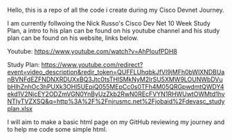 Hello, this is a repo of all the code i create during my Cisco Devnet Journey. 

I am currently follwoing the Nick Russo's Cisco Dev Net 10 Week Study Plan, a intro to his plan can be found on his youtube channel and his study plan can be found on his website, links below. 

Youtube: https://www.youtube.com/watch?v=AhPloufPDH8

Study Plan: https://www.youtube.com/redirect?event=video_description&redir_token=QUFFLUhqbkJfVl9jMFh0bWlXNDBUanBVNFdEZFNDNXRDUXxBQ3Jtc0tsTHlSMkNyM2lrSU5XMW9LOUNWbDVubHlhZnhOc3hPUXk3OHl5UEpiQ055MEpCc0s0TFh4M05QRGpwdmtQWDY4ekd1V2NjcEY2ODZmVGN0YnByUzZkb2RwN0REcFVYN1RHWUwtOWMtd1hvNTIyTVZXSQ&q=http%3A%2F%2Fnjrusmc.net%2Fjobaid%2Fdevasc_studyplan.xlsx


I will aim to make a basic html page on my GitHub reviewing my journey and to help me code some simple html.